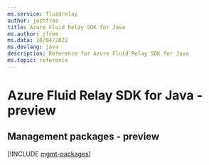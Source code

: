 ```yaml
---
ms.service: fluidrelay
author: joshfree
title: Azure Fluid Relay SDK for Java
ms.author: jfree
ms.data: 10/04/2022
ms.devlang: java
description: Reference for Azure Fluid Relay SDK for Java
ms.topic: reference
---
```

# Azure Fluid Relay SDK for Java - preview

## Management packages - preview
[!INCLUDE [mgmt-packages](fluid-relay-mgmt-index.md)]